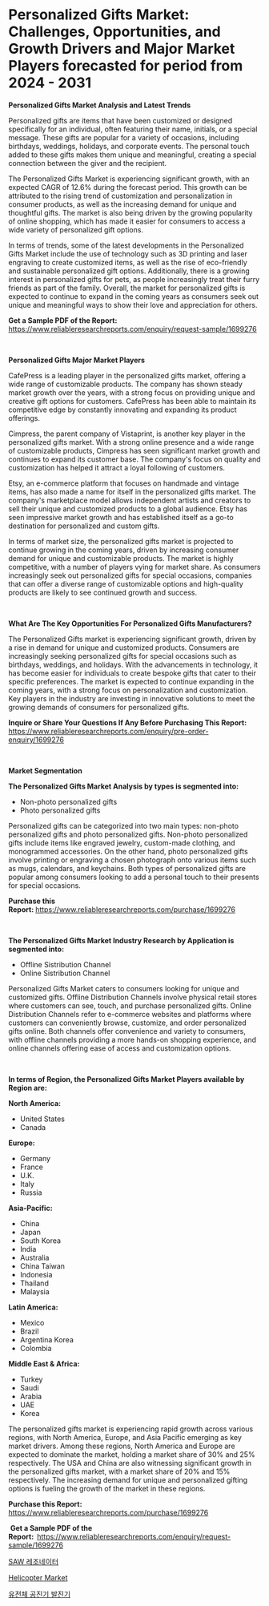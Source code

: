 <p><h1>Personalized Gifts Market: Challenges, Opportunities, and Growth Drivers and Major Market Players forecasted for period from 2024 - 2031</h1></p><p><strong>Personalized Gifts Market Analysis and Latest Trends</strong></p>
<p><p>Personalized gifts are items that have been customized or designed specifically for an individual, often featuring their name, initials, or a special message. These gifts are popular for a variety of occasions, including birthdays, weddings, holidays, and corporate events. The personal touch added to these gifts makes them unique and meaningful, creating a special connection between the giver and the recipient.</p><p>The Personalized Gifts Market is experiencing significant growth, with an expected CAGR of 12.6% during the forecast period. This growth can be attributed to the rising trend of customization and personalization in consumer products, as well as the increasing demand for unique and thoughtful gifts. The market is also being driven by the growing popularity of online shopping, which has made it easier for consumers to access a wide variety of personalized gift options.</p><p>In terms of trends, some of the latest developments in the Personalized Gifts Market include the use of technology such as 3D printing and laser engraving to create customized items, as well as the rise of eco-friendly and sustainable personalized gift options. Additionally, there is a growing interest in personalized gifts for pets, as people increasingly treat their furry friends as part of the family. Overall, the market for personalized gifts is expected to continue to expand in the coming years as consumers seek out unique and meaningful ways to show their love and appreciation for others.</p></p>
<p><strong>Get a Sample PDF of the Report:&nbsp;</strong> <a href="https://www.reliableresearchreports.com/enquiry/request-sample/1699276">https://www.reliableresearchreports.com/enquiry/request-sample/1699276</a></p>
<p>&nbsp;</p>
<p><strong>Personalized Gifts Major Market Players</strong></p>
<p><p>CafePress is a leading player in the personalized gifts market, offering a wide range of customizable products. The company has shown steady market growth over the years, with a strong focus on providing unique and creative gift options for customers. CafePress has been able to maintain its competitive edge by constantly innovating and expanding its product offerings.</p><p>Cimpress, the parent company of Vistaprint, is another key player in the personalized gifts market. With a strong online presence and a wide range of customizable products, Cimpress has seen significant market growth and continues to expand its customer base. The company's focus on quality and customization has helped it attract a loyal following of customers.</p><p>Etsy, an e-commerce platform that focuses on handmade and vintage items, has also made a name for itself in the personalized gifts market. The company's marketplace model allows independent artists and creators to sell their unique and customized products to a global audience. Etsy has seen impressive market growth and has established itself as a go-to destination for personalized and custom gifts.</p><p>In terms of market size, the personalized gifts market is projected to continue growing in the coming years, driven by increasing consumer demand for unique and customizable products. The market is highly competitive, with a number of players vying for market share. As consumers increasingly seek out personalized gifts for special occasions, companies that can offer a diverse range of customizable options and high-quality products are likely to see continued growth and success.</p></p>
<p>&nbsp;</p>
<p><strong>What Are The Key Opportunities For Personalized Gifts Manufacturers?</strong></p>
<p><p>The Personalized Gifts market is experiencing significant growth, driven by a rise in demand for unique and customized products. Consumers are increasingly seeking personalized gifts for special occasions such as birthdays, weddings, and holidays. With the advancements in technology, it has become easier for individuals to create bespoke gifts that cater to their specific preferences. The market is expected to continue expanding in the coming years, with a strong focus on personalization and customization. Key players in the industry are investing in innovative solutions to meet the growing demands of consumers for personalized gifts.</p></p>
<p><strong>Inquire or Share Your Questions If Any Before Purchasing This Report:</strong> <a href="https://www.reliableresearchreports.com/enquiry/pre-order-enquiry/1699276">https://www.reliableresearchreports.com/enquiry/pre-order-enquiry/1699276</a></p>
<p>&nbsp;</p>
<p><strong>Market Segmentation</strong></p>
<p><strong>The Personalized Gifts Market Analysis by types is segmented into:</strong></p>
<p><ul><li>Non-photo personalized gifts</li><li>Photo personalized gifts</li></ul></p>
<p><p>Personalized gifts can be categorized into two main types: non-photo personalized gifts and photo personalized gifts. Non-photo personalized gifts include items like engraved jewelry, custom-made clothing, and monogrammed accessories. On the other hand, photo personalized gifts involve printing or engraving a chosen photograph onto various items such as mugs, calendars, and keychains. Both types of personalized gifts are popular among consumers looking to add a personal touch to their presents for special occasions.</p></p>
<p><strong>Purchase this Report:&nbsp;</strong><a href="https://www.reliableresearchreports.com/purchase/1699276">https://www.reliableresearchreports.com/purchase/1699276</a></p>
<p>&nbsp;</p>
<p><strong>The Personalized Gifts Market Industry Research by Application is segmented into:</strong></p>
<p><ul><li>Offline Sistribution Channel</li><li>Online Sistribution Channel</li></ul></p>
<p><p>Personalized Gifts Market caters to consumers looking for unique and customized gifts. Offline Distribution Channels involve physical retail stores where customers can see, touch, and purchase personalized gifts. Online Distribution Channels refer to e-commerce websites and platforms where customers can conveniently browse, customize, and order personalized gifts online. Both channels offer convenience and variety to consumers, with offline channels providing a more hands-on shopping experience, and online channels offering ease of access and customization options.</p></p>
<p>&nbsp;</p>
<p><strong>In terms of Region, the Personalized Gifts Market Players available by Region are:</strong></p>
<p>
    <p> <strong> North America: </strong>
        <ul>
            <li>United States</li>
            <li>Canada</li>
        </ul>
        </p> 
    <p> <strong> Europe: </strong>
        <ul>
            <li>Germany</li>
            <li>France</li>
            <li>U.K.</li>
            <li>Italy</li>
            <li>Russia</li>
        </ul>
        </p> 
    <p> <strong> Asia-Pacific: </strong>
        <ul>
            <li>China</li>
            <li>Japan</li>
            <li>South Korea</li>
            <li>India</li>
            <li>Australia</li>
            <li>China Taiwan</li>
            <li>Indonesia</li>
            <li>Thailand</li>
            <li>Malaysia</li>
        </ul>
        </p> 
    <p> <strong> Latin America: </strong>
        <ul>
            <li>Mexico</li>
            <li>Brazil</li>
            <li>Argentina Korea</li>
            <li>Colombia</li>
        </ul>
        </p> 
    <p> <strong> Middle East & Africa: </strong>
        <ul>
            <li>Turkey</li>
            <li>Saudi</li>
            <li>Arabia</li>
            <li>UAE</li>
            <li>Korea</li>
        </ul>
    </p>
    </p>
<p><p>The personalized gifts market is experiencing rapid growth across various regions, with North America, Europe, and Asia Pacific emerging as key market drivers. Among these regions, North America and Europe are expected to dominate the market, holding a market share of 30% and 25% respectively. The USA and China are also witnessing significant growth in the personalized gifts market, with a market share of 20% and 15% respectively. The increasing demand for unique and personalized gifting options is fueling the growth of the market in these regions.</p></p>
<p><strong>Purchase this Report: </strong><a href="https://www.reliableresearchreports.com/purchase/1699276">https://www.reliableresearchreports.com/purchase/1699276</a></p>
<p>&nbsp;<strong>Get a Sample PDF of the Report:&nbsp;&nbsp;</strong><a href="https://www.reliableresearchreports.com/enquiry/request-sample/1699276">https://www.reliableresearchreports.com/enquiry/request-sample/1699276</a></p>
<p><strong></strong></p>
<p><p><a href="https://medium.com/@maksymilianbaran1901/saw-%EB%A0%88%EC%A1%B0%EB%84%A4%EC%9D%B4%ED%84%B0-%EC%8B%9C%EC%9E%A5-%ED%86%B5%EC%B0%B0-%EC%8B%9C%EC%9E%A5-%EB%8F%99%ED%96%A5-%EC%84%B1%EC%9E%A5-2024%EB%85%84%EB%B6%80%ED%84%B0-2031%EB%85%84%EA%B9%8C%EC%A7%80-%EC%98%88%EC%B8%A1%EB%90%9C-%EA%B2%83-824291e2f803">SAW 레조네이터</a></p><p><a href="https://pretty-mail-caf.notion.site/Helicopter-Market-Analysis-Examines-its-Scope-on-Growth-Opportunities-and-Forecasted-Trends-Spannin-0d9d1b0a3ecb46798eab28c5a78d2dcf">Helicopter Market</a></p><p><a href="https://medium.com/@whitneymurphy1982/%EC%9C%A0%EC%A0%84%EC%B2%B4-%EA%B3%B5%EC%A7%84-%EB%B0%9C%EC%A7%84%EA%B8%B0-%EC%8B%9C%EC%9E%A5-%EC%9C%A0%ED%98%95-%EC%9D%91%EC%9A%A9-%EB%B0%8F-%EC%A7%80%EB%A6%AC%EC%97%90-%EB%8C%80%ED%95%9C-%ED%8F%AC%EA%B4%84%EC%A0%81%EC%9D%B8-%ED%8F%89%EA%B0%80-20c1803b04ca">유전체 공진기 발진기</a></p></p>